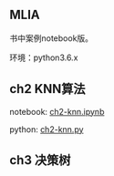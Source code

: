 ##  MLIA

书中案例notebook版。

环境：python3.6.x

## ch2 KNN算法

notebook: [ch2-knn.ipynb](./ch2/ch2-knn.ipynb)

python: [ch2-knn.py](./ch2/ch2-knn.py)

## ch3 决策树





 


